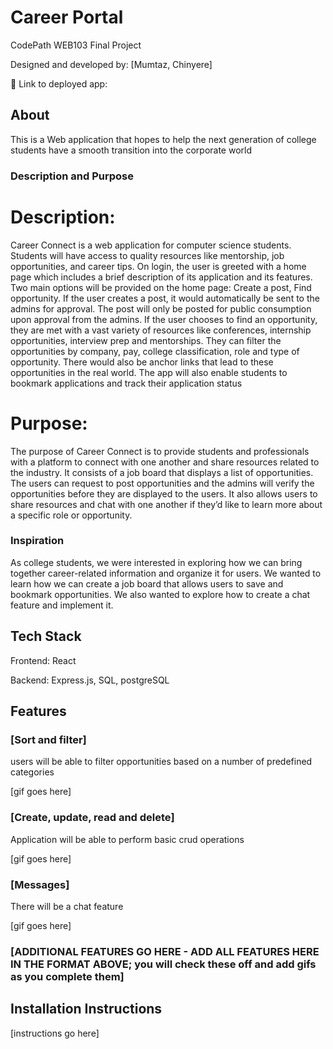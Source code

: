 # Career Portal

CodePath WEB103 Final Project

Designed and developed by: [Mumtaz, Chinyere]

🔗 Link to deployed app:

## About
This is a Web application that hopes to help the next generation of college students have a smooth transition into the corporate world

### Description and Purpose
# Description:
Career Connect is a web application for computer science students. Students will have access to quality resources like mentorship, job opportunities, and career tips.
On login, the user is greeted with a home page which includes a brief description of its application and its features. Two main options will be provided on the home page: Create a post, Find opportunity.
If the user creates a post, it would automatically be sent to the admins for approval. The post will only be posted for public consumption upon approval from the admins.
If the user chooses to find an opportunity, they are met with a vast variety of resources like conferences, internship opportunities, interview prep and mentorships. They can filter the opportunities by company, pay, college classification, role and type of opportunity. There would also be anchor links that lead to these opportunities in the real world.
The app will also enable students to bookmark applications and track their application status

# Purpose: 
The purpose of Career Connect is to provide students and professionals with a platform to connect with one another and share resources related to the industry. It consists of a job board that displays a list of opportunities. The users can request to post opportunities and the admins will verify the opportunities before they are displayed to the users. It also allows users to share resources and chat with one another if they’d like to learn more about a specific role or opportunity. 

### Inspiration

As college students, we were interested in exploring how we can bring together career-related information and organize it for users. We wanted to learn how we can create a job board that allows users to save and bookmark opportunities. We also wanted to explore how to create a chat feature and implement it.


## Tech Stack

Frontend: React

Backend: Express.js, SQL, postgreSQL

## Features

### [Sort and filter]

users will be able to filter opportunities based on a number of predefined categories

[gif goes here]

### [Create, update, read and delete]

Application will be able to perform basic crud operations

[gif goes here]

### [Messages]

There will be a chat feature

[gif goes here]

### [ADDITIONAL FEATURES GO HERE - ADD ALL FEATURES HERE IN THE FORMAT ABOVE; you will check these off and add gifs as you complete them]

## Installation Instructions

[instructions go here]

